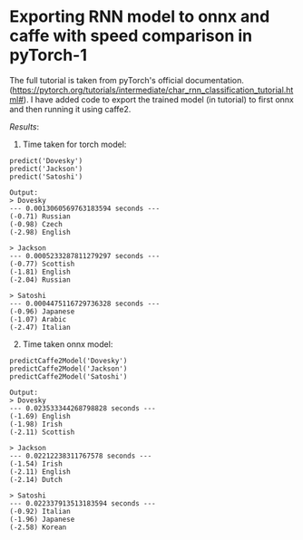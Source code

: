# Exporting RNN model to onnx and caffe with speed comparison in pyTorch-1

The full tutorial is taken from pyTorch's official documentation. (https://pytorch.org/tutorials/intermediate/char_rnn_classification_tutorial.html#). I have added code to export the trained model (in tutorial) to first onnx and then running it using caffe2.

*Results*:

1. Time taken for torch model:
```
predict('Dovesky')
predict('Jackson')
predict('Satoshi')

Output:
> Dovesky
--- 0.0013060569763183594 seconds ---
(-0.71) Russian
(-0.98) Czech
(-2.98) English

> Jackson
--- 0.0005233287811279297 seconds ---
(-0.77) Scottish
(-1.81) English
(-2.04) Russian

> Satoshi
--- 0.0004475116729736328 seconds ---
(-0.96) Japanese
(-1.07) Arabic
(-2.47) Italian
```

2. Time taken onnx model:
```
predictCaffe2Model('Dovesky')
predictCaffe2Model('Jackson')
predictCaffe2Model('Satoshi')

Output:
> Dovesky
--- 0.023533344268798828 seconds ---
(-1.69) English
(-1.98) Irish
(-2.11) Scottish

> Jackson
--- 0.02212238311767578 seconds ---
(-1.54) Irish
(-2.11) English
(-2.14) Dutch

> Satoshi
--- 0.022337913513183594 seconds ---
(-0.92) Italian
(-1.96) Japanese
(-2.58) Korean
```
